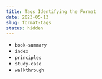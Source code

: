 ```yaml
---
title: Tags Identifying the Format
date: 2023-05-13
slug: format-tags
status: hidden
---
```


- `book-summary`
- `index`
- `principles`
- `study-case`
- `walkthrough`
